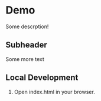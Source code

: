 # Demo

Some descrption!

## Subheader

Some more text

## Local Development

1. Open index.html in your browser.